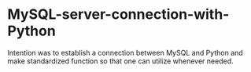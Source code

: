 # MySQL-server-connection-with-Python
Intention was to establish a connection between MySQL and Python and make standardized function so that one can utilize whenever needed. 
